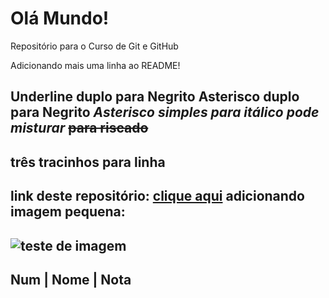 # Olá Mundo!
 Repositório para o Curso de Git e GitHub

Adicionando mais uma linha ao README!

__Underline duplo para Negrito__
**Asterisco duplo para Negrito**
*Asterisco simples para itálico*
__*pode misturar*__
~~para riscado~~
--- 
três tracinhos para linha
---
link deste repositório: [clique aqui](https://github.com/lldsouzadev/ll_Teste)
adicionando imagem pequena: 
---
![teste de imagem](https://img-os-static.mihoyo.com/upload/2020/05/18/4eec8e6733678648d2674e0448d240cc.png)
---

Num | Nome | Nota
---

